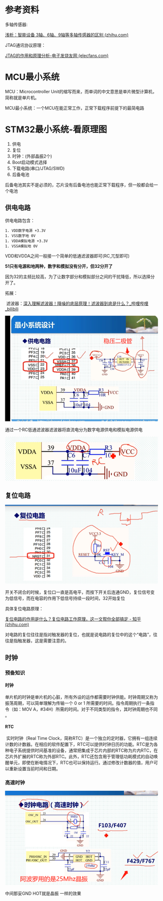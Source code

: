 # 参考资料

多轴传感器:

[浅析：智能设备 3轴、6轴、9轴等多轴传感器的区别 (zhihu.com)](https://www.zhihu.com/tardis/sogou/art/589549496)

JTAG通讯协议原理：

[JTAG的作用和原理分析-电子发烧友网 (elecfans.com)](https://m.elecfans.com/article/696779.html)

# MCU最小系统

MCU：Microcontroller Unit的缩写而来，而单词的中文意思是单片微型计算机，简称就是单片机。

MCU最小系统：一个MCU在能正常工作，正常下载程序前提下的最简电路

# STM32最小系统-看原理图

1. 供电
2. 复位
3. 时钟：(外部晶振2个)
4. Boot启动模式选择
5. 下载电路(串口/JTAG/SWD)
6. 后备电池

后备电池其实不是必须的，芯片没有后备电池也能正常下载程序，但一般都会给一个电池

## 供电电路

供电电路包含：

	1. VDD数字电源 +3.3V
	1. VSS数字地 0V
	1. VDDA模拟电源 +3.3V
	1. VSSA模拟地 0V

VDD和VDDA之间一般接一个简单的低通滤波器即可(RC,兀型即可)

**51只有电源和地两种，数字和模拟没有分开，但32分开了**

因为32的主频比较高，为了让数字部分和模拟部分之间的干扰降低，所以选择分开了。

拓展：

​	滤波器：[深入理解滤波器！降噪的底层原理！滤波器到底是什么？_哔哩哔哩_bilibili](https://www.bilibili.com/video/BV1ri4y1y7yG/?spm_id_from=333.337.search-card.all.click&vd_source=f93c8585ef862d160908fb95eb833f84)

![image-20231030200919479](assets/image-20231030200919479.png)

通过一个RC低通滤波器滤波器将直流电分为数字电源供电和模拟电源供电

![image-20231030201017075](assets/image-20231030201017075.png)

## 复位电路

![image-20231030202543324](assets/image-20231030202543324.png)

开关不闭合的时候，复位口一直是高电平，而按下开关后连通GND，复位信号变为低信号，而在电容的作用下低信号持续一段时间，32开始复位

具体复位电路原理：

[复位电路的作用是什么？复位电路工作原理，这一文帮你全部搞定 - 知乎 (zhihu.com)](https://zhuanlan.zhihu.com/p/624996498)

对电路的复位往往是指对触发器的复位，也就是说电路的复位中的这个“电路”，往往是指触发器，这是需要注意的。

## 时钟

### 预备知识

#### 时钟	

​	单片机的时钟是单片机的心脏，所有外设的运作都需要时钟供能。时钟周期又称为振荡周期，可以简单理解为传输一个 0 or 1 所需要的时间。指令周期执行一条指令（如：MOV A，#34H）所需的时间。对于不同类型的指令，其时钟周期也不同  。

#### RTC

​	实时时钟（Real Time Clock，简称RTC）是一个独立的定时器，它拥有一组连续计数的计数器。在相应的软件配置下，RTC可以提供时钟日历的功能。RTC是为各种电子系统提供时间基准的设备，通常把集成于芯片内部的RTC称为片内RTC，在芯片外扩展的RTC称为外部RTC。此外，RTC还包含用于管理低功耗模式的自动唤醒单元，即使在断电情况下，RTC也可以保持运行。通过修改计数器的值，用户可以重新设置当前时间和日期。

### 高速时钟

![image-20231030204025744](assets/image-20231030204025744.png)

中间那妥GND HOT就是晶振 一样的效果